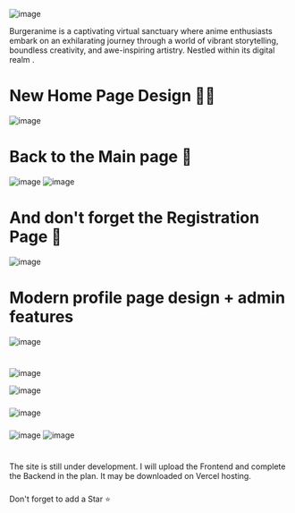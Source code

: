 ![image](https://github.com/amadich/BURGERANIME/assets/74735976/6037fbdf-989d-495b-965d-a26450f8e86f)

Burgeranime is a captivating virtual sanctuary where anime enthusiasts embark on an exhilarating journey through a world of vibrant storytelling, boundless creativity, and awe-inspiring artistry. Nestled within its digital realm .
# New Home Page Design 🐱‍👤
![image](https://github.com/amadich/BURGERANIME/assets/74735976/7d8b97b6-7fe4-480c-9c50-98252b640366)

# Back to the Main page 🙈
![image](https://github.com/amadich/BURGERANIME/assets/74735976/8df26769-c7f1-4e54-afe0-c3a06e68646c)
![image](https://github.com/amadich/BURGERANIME/assets/74735976/8b52246d-83d8-42d2-bbbc-42e1f96b7cd4)


# And don't forget the Registration Page 🙊
![image](https://github.com/amadich/BURGERANIME/assets/74735976/0950265c-c467-4178-8df9-38d403afeb0c)

# Modern profile page design + admin features
![image](https://github.com/amadich/BURGERANIME/assets/74735976/82970b72-1e7c-4976-ab78-4a3a5cb206bf)
#
![image](https://github.com/amadich/BURGERANIME/assets/74735976/9007a148-6d9f-41a6-b0d9-b47aaf560cc9)

![image](https://github.com/amadich/BURGERANIME/assets/74735976/00cd8928-9719-40f4-a41d-5e9a485741cc)


###

![image](https://github.com/amadich/BURGERANIME/assets/74735976/1ac8e2a7-41d4-412d-9500-d48c7dbe49ab)
###
![image](https://github.com/amadich/BURGERANIME/assets/74735976/00df1a36-292f-4a0f-8d4b-25282ccc93a5)
![image](https://github.com/amadich/BURGERANIME/assets/74735976/338c199e-0e72-4c9c-b0e5-13578ea50a44)


###
#
The site is still under development. I will upload the Frontend and complete the Backend in the plan. It may be downloaded on Vercel hosting.
###
Don't forget to add a Star ⭐
